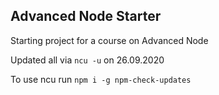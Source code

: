 ## Advanced Node Starter

Starting project for a course on Advanced Node

Updated all via `ncu -u` on 26.09.2020

To use ncu run `npm i -g npm-check-updates`
